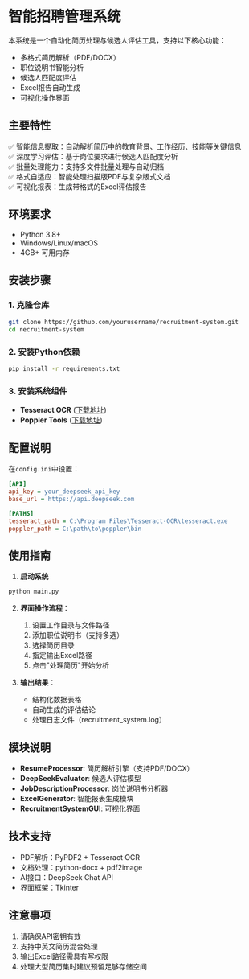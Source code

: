 
# 智能招聘管理系统

本系统是一个自动化简历处理与候选人评估工具，支持以下核心功能：
- 多格式简历解析（PDF/DOCX）
- 职位说明书智能分析
- 候选人匹配度评估
- Excel报告自动生成
- 可视化操作界面

## 主要特性
✅ 智能信息提取：自动解析简历中的教育背景、工作经历、技能等关键信息  
✅ 深度学习评估：基于岗位要求进行候选人匹配度分析  
✅ 批量处理能力：支持多文件批量处理与自动归档  
✅ 格式自适应：智能处理扫描版PDF与复杂版式文档  
✅ 可视化报表：生成带格式的Excel评估报告

## 环境要求
- Python 3.8+
- Windows/Linux/macOS
- 4GB+ 可用内存

## 安装步骤

### 1. 克隆仓库
```bash
git clone https://github.com/yourusername/recruitment-system.git
cd recruitment-system
```

### 2. 安装Python依赖
```bash
pip install -r requirements.txt
```

### 3. 安装系统组件
- **Tesseract OCR** ([下载地址](https://github.com/UB-Mannheim/tesseract/wiki))
- **Poppler Tools** ([下载地址](https://poppler.freedesktop.org/))

## 配置说明
在`config.ini`中设置：
```ini
[API]
api_key = your_deepseek_api_key
base_url = https://api.deepseek.com

[PATHS]
tesseract_path = C:\Program Files\Tesseract-OCR\tesseract.exe
poppler_path = C:\path\to\poppler\bin
```

## 使用指南

1. **启动系统**
```bash
python main.py
```

2. **界面操作流程**：
   1. 设置工作目录与文件路径
   2. 添加职位说明书（支持多选）
   3. 选择简历目录
   4. 指定输出Excel路径
   5. 点击"处理简历"开始分析

3. **输出结果**：
   - 结构化数据表格
   - 自动生成的评估结论
   - 处理日志文件（recruitment_system.log）

## 模块说明
- **ResumeProcessor**: 简历解析引擎（支持PDF/DOCX）
- **DeepSeekEvaluator**: 候选人评估模型
- **JobDescriptionProcessor**: 岗位说明书分析器
- **ExcelGenerator**: 智能报表生成模块
- **RecruitmentSystemGUI**: 可视化界面

## 技术支持
- PDF解析：PyPDF2 + Tesseract OCR
- 文档处理：python-docx + pdf2image
- AI接口：DeepSeek Chat API
- 界面框架：Tkinter

## 注意事项
1. 请确保API密钥有效
2. 支持中英文简历混合处理
3. 输出Excel路径需具有写权限
4. 处理大型简历集时建议预留足够存储空间


